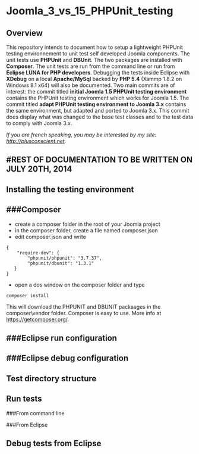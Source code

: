 Joomla_3_vs_15_PHPUnit_testing
==============================

Overview
--------

This repository intends to document how to setup a lightweight PHPUnit testing environnement to unit test self developed Joomla components. The unit tests use **PHPUnit** and **DBUnit**. The two packages are installed with **Composer**. The unit tests are run from the command line or run from **Eclipse LUNA for PHP developers**. Debugging the tests inside Eclipse with **XDebug** on a local **Apache/MySql** backed by **PHP 5.4** (Xammp 1.8.2 on Windows 8.1 x64) will also be documented. Two main commits are of interest: the commit titled **initial Joomla 1.5 PHPUnit testing environment** contains the PHPUnit testing environment which works for Joomla 1.5. The commit titled **adapt PHPUnit testing environment to Joomla 3.x** contains the same environment, but adapted and ported to Joomla 3.x. This commit does display what was changed to the base test classes and to the test data to comply with Joomla 3.x.

_If you are french speaking, you may be interested by my site: http://plusconscient.net._

#REST OF DOCUMENTATION TO BE WRITTEN ON JULY 20TH, 2014
------------------------------------------------------

Installing the testing environment
----------------------------------

###Composer
-----------

* create a composer folder in the root of your Joomla project
* in the composer folder, create a file named composer.json
* edit composer.json and write
````
{
    "require-dev": {
        "phpunit/phpunit": "3.7.37",
		"phpunit/dbunit": "1.3.1"
   }
}
````
* open a dos window on the composer folder and type
```
composer install
```
This will download the PHPUNIT and DBUNIT packaages in the composer\vendor folder. Composer is easy to use. More info at https://getcomposer.org/.

###Eclipse run configuration
----------------------------

###Eclipse debug configuration
------------------------------

Test directory structure
------------------------

Run tests
---------

###From command line

###From Eclipse

Debug tests from Eclipse
------------------------